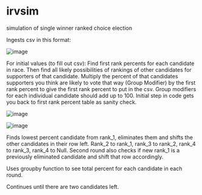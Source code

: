 # irvsim
simulation of single winner ranked choice election

Ingests csv in this format:

![image](https://user-images.githubusercontent.com/81826611/113756915-fc516c00-96df-11eb-80ad-0dd17e936344.png)

For initial values (to fill out csv): Find first rank percents for each candidate in race.  Then find all likely possibilities of rankings of other candidates for supporters of that candidate.  Multiply the percent of that candidates supporters you think are likely to vote that way (Group Modifier) by the first rank percent to give the first rank percent to put in the csv.  Group modifiers for each individual candidate should add up to 100.  Initial step in code gets you back to first rank percent table as sanity check.

![image](https://user-images.githubusercontent.com/81826611/114292190-ae7b9180-9a5a-11eb-8a67-5f56ce217834.png)

![image](https://user-images.githubusercontent.com/81826611/114292163-8c820f00-9a5a-11eb-8ad7-08d1fb6cf332.png)

Finds lowest percent candidate from rank_1, eliminates them and shifts the other candidates in their row left. Rank_2 to rank_1, rank_3 to rank_2, rank_4 to rank_3, rank_4 to Null.  Second round also checks if new rank_1 is a previously eliminated candidate and shift that row accordingly.

Uses groupby function to see total percent for each candidate in each round.

Continues until there are two candidates left.
